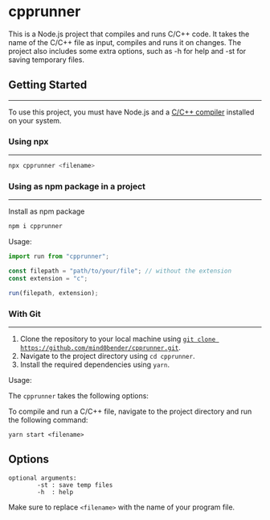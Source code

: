 # **cpprunner**

This is a Node.js project that compiles and runs C/C++ code. It takes the name of the C/C++ file as input, compiles and runs it on changes.
The project also includes some extra options, such as -h for help and -st for saving temporary files.

## Getting Started
___

To use this project, you must have Node.js and a [C/C++ compiler](https://gcc.gnu.org/install/) installed on your system.

### Using npx
___

```bash
npx cpprunner <filename>
```

### Using as npm package in a project
_____

Install as npm package
```bash
npm i cpprunner
```

Usage:
```js
import run from "cpprunner";

const filepath = "path/to/your/file"; // without the extension
const extension = "c";

run(filepath, extension);
```

### With Git
___
1. Clone the repository to your local machine using [`git clone https://github.com/mind0bender/cpprunner.git`](https://github.com/mind0bender/cpprunner.git).
2. Navigate to the project directory using `cd cpprunner`.
3. Install the required dependencies using `yarn`.

Usage:

The `cpprunner` takes the following options:

To compile and run a C/C++ file, navigate to the project directory and run the following command:

```
yarn start <filename>
```

## Options

```
optional arguments:
        -st : save temp files
        -h  : help
```

Make sure to replace `<filename>` with the name of your program file.
